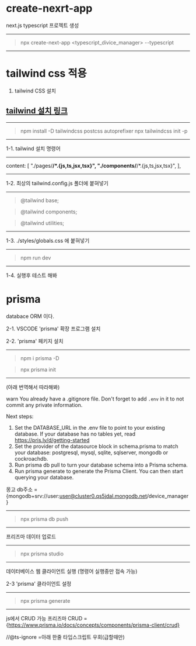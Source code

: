 # create-nexrt-app

next.js typescript 프로젝트 생성

---

> npx create-next-app <typescript_divice_manager> --typescript

---

# tailwind css 적용

1. tailwind CSS 설치

## [tailwind 설치 링크](https://tailwindcss.com/docs/guides/nextjs)

---

> npm install -D tailwindcss postcss autoprefixer
> npx tailwindcss init -p

---

1-1. tailwind 설치 명령어

---

content: [
"./pages/**/*.{js,ts,jsx,tsx}",
"./components/**/*.{js,ts,jsx,tsx}",
],

---

1-2. 최상의 tailwind.config.js 폴더에 붙혀넣기

---

> @tailwind base;

> @tailwind components;

> @tailwind utilities;

---

1-3. ./styles/globals.css 에 붙혀넣기

---

> npm run dev

---

1-4. 실행후 테스트 해봐

# prisma

databace ORM 이다.

2-1. VSCODE 'prisma' 확장 프로그램 설치

2-2. 'prisma' 페키지 설치

---

> npm i prisma -D

> npx prisma init

---

(아래 번역해서 따라해봐)

warn You already have a .gitignore file. Don't forget to add `.env` in it to not commit any private information.

Next steps:

1. Set the DATABASE_URL in the .env file to point to your existing database. If your database has no tables yet, read https://pris.ly/d/getting-started
2. Set the provider of the datasource block in schema.prisma to match your database: postgresql, mysql, sqlite, sqlserver, mongodb or cockroachdb.
3. Run prisma db pull to turn your database schema into a Prisma schema.
4. Run prisma generate to generate the Prisma Client. You can then start querying your database.

몽고 db주소 = {mongodb+srv://user:user@cluster0.qs5jdal.mongodb.net/device_manager}

---

> npx prisma db push

---

프리즈마 데이터 업로드

---

> npx prisma studio

---

데이터베이스 웹 클라이언트 실행
(명령어 실행중만 접속 가능)

2-3 'prisma' 클라이언트 설정

---

> npx prisma generate

---

js에서 CRUD 가능
프리즈마 CRUD = {https://www.prisma.io/docs/concepts/components/prisma-client/crud}

//@ts-ignore =아래 한줄 타입스크립트 우회(급할때만)

